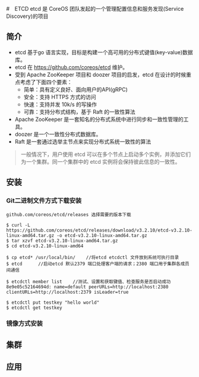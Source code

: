 #　ETCD
etcd 是 CoreOS 团队发起的一个管理配置信息和服务发现(Service Discovery)的项目

## 简介
- etcd 基于go 语言实现，目标是构建一个高可用的分布式键值(key-value)数据库。
- etcd 在 https://github.com/coreos/etcd 维护。
- 受到 Apache ZooKeeper 项目和 doozer 项目的启发，etcd 在设计的时候重点考虑了下面四个要素：
    - 简单：具有定义良好、面向用户的API(gRPC)
    - 安全：支持 HTTPS 方式的访问
    - 快速：支持并发 10k/s 的写操作
    - 可靠：支持分布式结构，基于 Raft 的一致性算法
- Apache ZooKeeper 是一套知名的分布式系统中进行同步和一致性管理的工具。
- doozer 是一个一致性分布式数据库。
- Raft 是一套通过选举主节点来实现分布式系统一致性的算法

> 一般情况下，用户使用 etcd 可以在多个节点上启动多个实例，并添加它们为一个集群。同一个集群中的 etcd 实例将会保持彼此信息的一致性。

## 安装
### Git二进制文件方式下载安装

```
github.com/coreos/etcd/releases 选择需要的版本下载

$ curl -L  https://github.com/coreos/etcd/releases/download/v3.2.10/etcd-v3.2.10-linux-amd64.tar.gz -o etcd-v3.2.10-linux-amd64.tar.gz
$ tar xzvf etcd-v3.2.10-linux-amd64.tar.gz
$ cd etcd-v3.2.10-linux-amd64

$ cp etcd* /usr/local/bin/    //将etcd etcdctl 文件放到系统可执行目录
$ etcd      //启动etcd 默认2379 端口处理客户端的请求；2380 端口用于集群各成员间通信

$ etcdctl member list    //测试、设置和获取键值、检查服务是否启动成功
8e9e05c52164694d: name=default peerURLs=http://localhost:2380 clientURLs=http://localhost:2379 isLeader=true

$ etcdctl put testkey "hello world"
$ etcdctl get testkey
```

### 镜像方式安装

## 集群

## 应用
